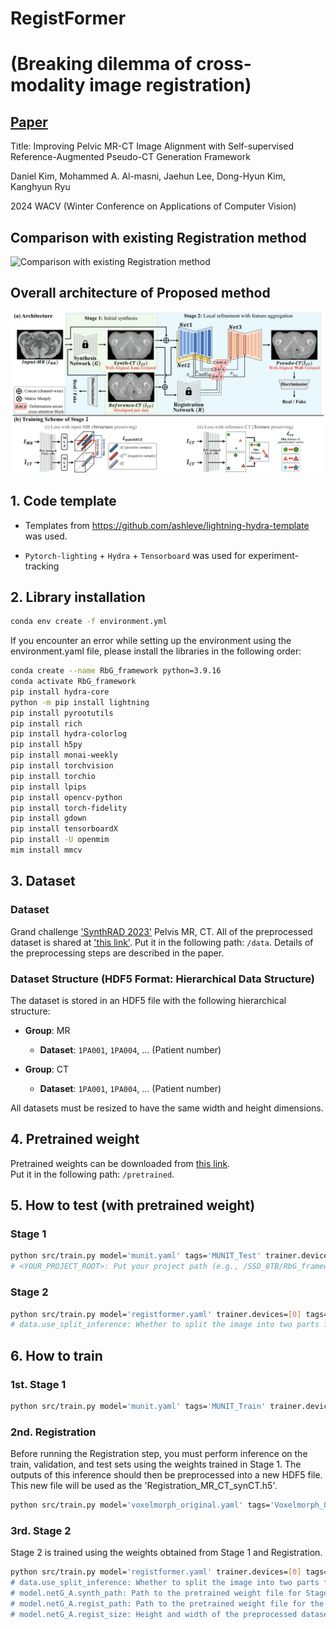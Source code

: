 # RegistFormer
# (Breaking dilemma of cross-modality image registration)

## [Paper](https://ieeexplore.ieee.org/stamp/stamp.jsp?arnumber=10944116)
Title: Improving Pelvic MR-CT Image Alignment with Self-supervised Reference-Augmented Pseudo-CT Generation Framework

Daniel Kim, Mohammed A. Al-masni, Jaehun Lee, Dong-Hyun Kim, Kanghyun Ryu

2024 WACV (Winter Conference on Applications of Computer Vision)


## Comparison with existing Registration method 
![Comparison with existing Registration method](img/MR-CT_Registraion_Comparison(WACV).png)

## Overall architecture of Proposed method 
![Overall architecture of Proposed method](img/figure_Overview_Proposed_11_small.png)


 
## 1. Code template

- Templates from https://github.com/ashleve/lightning-hydra-template was used.

- `Pytorch-lighting` + `Hydra` + `Tensorboard` was used for experiment-tracking


## 2. Library installation

```bash
conda env create -f environment.yml
```

If you encounter an error while setting up the environment using the environment.yaml file, please install the libraries in the following order:
```bash
conda create --name RbG_framework python=3.9.16
conda activate RbG_framework
pip install hydra-core
python -m pip install lightning
pip install pyrootutils
pip install rich
pip install hydra-colorlog
pip install h5py
pip install monai-weekly
pip install torchvision
pip install torchio
pip install lpips
pip install opencv-python
pip install torch-fidelity
pip install gdown
pip install tensorboardX
pip install -U openmim
mim install mmcv
```  

## 3. Dataset
### Dataset 
Grand challenge ['SynthRAD 2023'](https://synthrad2023.grand-challenge.org/) Pelvis MR, CT.
All of the preprocessed dataset is shared at ['this link'](https://drive.google.com/drive/folders/1Y9tr9mZ58avHRubUlUpDbpTyVpwTu9ck?usp=sharing).
Put it in the following path: `/data`.
Details of the preprocessing steps are described in the paper.

### Dataset Structure (HDF5 Format: Hierarchical Data Structure)

The dataset is stored in an HDF5 file with the following hierarchical structure:

- **Group**: MR
  - **Dataset**: `1PA001`, `1PA004`, ... (Patient number)

- **Group**: CT
  - **Dataset**: `1PA001`, `1PA004`, ... (Patient number)

All datasets must be resized to have the same width and height dimensions.

## 4. Pretrained weight 
Pretrained weights can be downloaded from [this link](https://drive.google.com/drive/folders/1dR1kGKsZQCLMtXnNqJ8Arm5aFl2IslrX?usp=sharing/).  
Put it in the following path: `/pretrained`.  

## 5. How to test (with pretrained weight)

### Stage 1
```bash
python src/train.py model='munit.yaml' tags='MUNIT_Test' trainer.devices=[0] train=False ckpt_path='<YOUR_PROJECT_PATH>/pretrained/synthesis/munit_synthesis_epoch98.ckpt'
# <YOUR_PROJECT_ROOT>: Put your project path (e.g., /SSD_8TB/RbG_framework).
```  

### Stage 2
```bash
python src/train.py model='registformer.yaml' trainer.devices=[0] tags='Registformer_MrCtPelvis_MUNIT_Test' data.use_split_inference=true train=False ckpt_path='<YOUR_PROJECT_ROOT>/pretrained/proposed/proposed_weight.ckpt'
# data.use_split_inference: Whether to split the image into two parts for inference. Set it to 'false' if the memory is sufficient.
```  

## 6. How to train

### 1st. Stage 1
```bash
python src/train.py model='munit.yaml' tags='MUNIT_Train' trainer.devices=[0] data.train_file=Ver3_AllPatientSameSize_final_2.h5 data.val_file=Ver3_AllPatientSameSize_final_2.h5 data.test_file=Ver3_AllPatientSameSize_final_2.h5
```

### 2nd. Registration
Before running the Registration step, you must perform inference on the train, validation, and test sets using the weights trained in Stage 1. The outputs of this inference should then be preprocessed into a new HDF5 file. This new file will be used as the 'Registration_MR_CT_synCT.h5'.
```bash
python src/train.py model='voxelmorph_original.yaml' tags='Voxelmorph_Original_CTsynCTPelvis_2D_Train' trainer.devices=[2] data.batch_size=1 data.data_group_3='syn_CT' data.train_file=Registration_MR_CT_synCT.h5 data.val_file=Registration_MR_CT_synCT.h5 data.test_file=Registration_MR_CT_synCT.h5 model.params.lambda_grad=0 model.params.lambda_mask_l2=0 model.params.lambda_smooth=0.5 model.netR_A.inshape=[384,320] data.crop_size=null
```  

### 3rd. Stage 2
Stage 2 is trained using the weights obtained from Stage 1 and Registration.
```bash
python src/train.py model='registformer.yaml' trainer.devices=[0] tags='Registformer_MrCtPelvis_MUNIT_Train' data.use_split_inference=true data.train_file=Ver3_AllPatientSameSize_final_2.h5 data.val_file=Ver3_AllPatientSameSize_final_2.h5 data.test_file=Ver3_AllPatientSameSize_final_2.h5 model.netG_A.synth_path=pretrained/synthesis/munit_synthesis_epoch98.ckpt model.netG_A.regist_path='pretrained/registration/Voxelmorph_2D_CT_SynCT.ckpt model.netG_A.regist_size=[384,320]
# data.use_split_inference: Whether to split the image into two parts for inference. Set it to 'false' if the memory is sufficient.
# model.netG_A.synth_path: Path to the pretrained weight file for Stage 1 (synthesis network).
# model.netG_A.regist_path: Path to the pretrained weight file for the registration network.
# model.netG_A.regist_size: Height and width of the preprocessed dataset.
```
